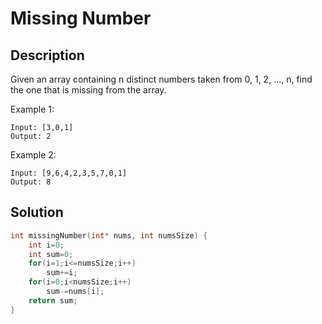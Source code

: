 # Missing Number
## Description
Given an array containing n distinct numbers taken from 0, 1, 2, ..., n, find the one that is missing from the array.

Example 1:
```
Input: [3,0,1]
Output: 2
```
Example 2:
```
Input: [9,6,4,2,3,5,7,0,1]
Output: 8
```
## Solution
```c
int missingNumber(int* nums, int numsSize) {
    int i=0;
    int sum=0;
    for(i=1;i<=numsSize;i++)
        sum+=i;
    for(i=0;i<numsSize;i++)
        sum-=nums[i];
    return sum;
}
```
